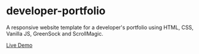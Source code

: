 # developer-portfolio

A responsive website template for a developer's portfolio using HTML, CSS, Vanilla JS, GreenSock and ScrollMagic.


[Live Demo](https://mlaversin.github.io/developer-portfolio/)